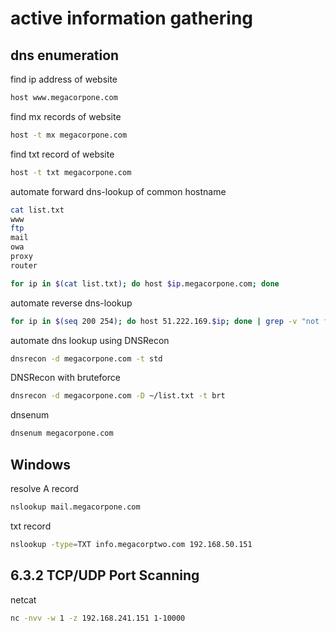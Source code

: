 # active information gathering
## dns enumeration
find ip address of website
```sh
host www.megacorpone.com
```

find mx records of website
```sh
host -t mx megacorpone.com
``` 

find txt record of website
```sh
host -t txt megacorpone.com
```

automate forward dns-lookup of common hostname
```sh
cat list.txt
www
ftp
mail
owa
proxy
router
```
```sh
for ip in $(cat list.txt); do host $ip.megacorpone.com; done
```

automate reverse dns-lookup
```sh
for ip in $(seq 200 254); do host 51.222.169.$ip; done | grep -v "not found"
```

automate dns lookup using DNSRecon
```sh
dnsrecon -d megacorpone.com -t std
```

DNSRecon with bruteforce
```sh
dnsrecon -d megacorpone.com -D ~/list.txt -t brt
```

dnsenum
```sh
dnsenum megacorpone.com
```

## Windows
resolve A record
```sh
nslookup mail.megacorpone.com
```
txt record
```sh
nslookup -type=TXT info.megacorptwo.com 192.168.50.151
```

## 6.3.2 TCP/UDP Port Scanning
netcat
```sh
nc -nvv -w 1 -z 192.168.241.151 1-10000
```


